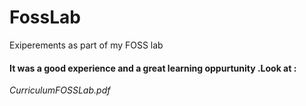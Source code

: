 # FossLab
Exiperements as part of my FOSS lab

#### It was a good experience and a great learning oppurtunity .Look at :

*CurriculumFOSSLab.pdf*

